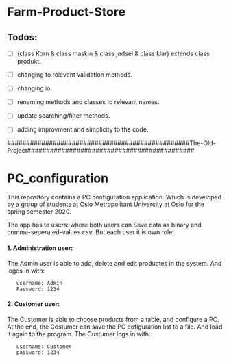 # Farm-Product-Store

## Todos:
- [ ] (class Korn & class maskin & class jødsel & class klar) extends class produkt. 
- [ ] changing to relevant validation methods.
- [ ] changing io.
- [ ] renaming methods and classes to relevant names.
- [ ] update searching/filter methods.
- [ ] adding improvment and simplicity to the code.



################################################The-Old-Project############################################
# PC_configuration
This repository contains a PC configuration application. Which is developed by a group of students at Oslo Metropolitant Univercity at Oslo for the spring semester 2020.

The app has to users: 
where both users can Save data as binary and comma-seperated-values *csv*.
But each user it is own role: 
#### 1. Administration user: 
The Admin user is able to add, delete and edit productes in the system.
And loges in with: 
 ```
    username: Admin
    Password: 1234
 ```
 #### 2. Customer user:
 The Customer is able to choose products from a table, and configure a PC. At the end, the Costumer can save the PC cofiguration list to a file.
 And load it again to the program.
 The Custumer logs in with:
 ```
    username: Customer
    password: 1234
 ```
